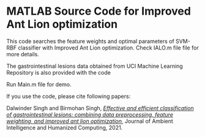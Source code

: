 # MATLAB Source Code for Improved Ant Lion optimization

This code searches the feature weights and optimal parameters of SVM-RBF classifier with Improved Ant Lion optimization. Check IALO.m file file for more details.

The gastrointestinal lesions data obtained from UCI Machine Learning Repository is also provided with the code

Run Main.m file for demo.

If you use the code, please cite following papers:

Dalwinder Singh and Birmohan Singh, *[Effective and efficient classification of gastrointestinal lesions: combining data preprocessing, feature weighting, and improved ant lion optimization](https://link.springer.com/article/10.1007/s12652-020-02629-0)*, Journal of Ambient Intelligence and Humanized Computing, 2021.
